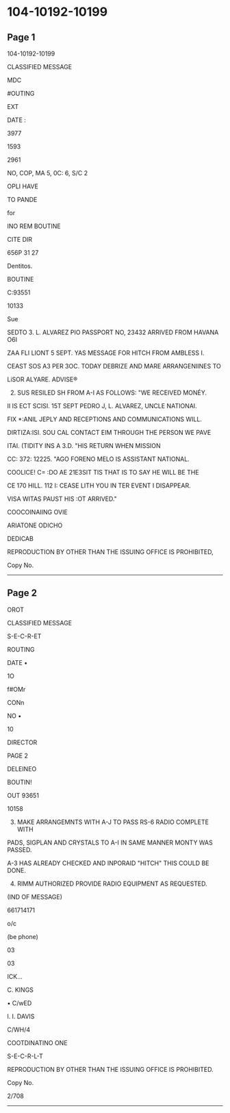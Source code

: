 # 104-10192-10199

## Page 1

104-10192-10199

CLASSIFIED MESSAGE

MDC

#OUTING

EXT

DATE :

3977

1593

2961

NO, COP, MA 5, 0C: 6, S/C 2

OPLI HAVE

TO PANDE

for

INO REM BOUTINE

CITE DIR

656P 31 27

Dentitos.

BOUTINE

C:93551

10133

Sue

SEDTO 3. L. ALVAREZ PIO PASSPORT NO, 23432 ARRIVED FROM HAVANA O6I

ZAA FLI LIONT 5 SEPT. YAS MESSAGE FOR HITCH FROM AMBLESS I.

CEAST SOS A3 PER 3OC. TODAY DEBRIZE AND MARE ARRANGENIINES TO

LiSOR ALYARE. ADVISE®

2. SUS RESILED SH FROM A-I AS FOLLOWS: "WE RECEIVED MONÉY.

II IS ECT SCISI. 15T SEPT PEDRO J, L. ALVAREZ, UNCLE NATIONAI.

FIX *:ANIL JEPLY AND RECEPTIONS AND COMMUNICATIONS WILL.

DIRTIZA:ISI. SOU CAL CONTACT EIM THROUGH THE PERSON WE PAVE

ITAI. (TIDITY INS A 3.D. "HIS RETURN WHEN MISSION

CC: 372: 12225. "AGO FORENO MELO IS ASSISTANT NATIONAL.

COOLICE! C= :DO AE 21E3SIT TIS THAT IS TO SAY HE WILL BE THE

CE 170 HILL. 112 I: CEASE LITH YOU IN TER EVENT I DISAPPEAR.

VISA WITAS PAUST HIS :OT ARRIVED."

COOCOINAIING OVIE

ARIATONE ODICHO

DEDICAB

REPRODUCTION BY OTHER THAN THE ISSUING OFFICE IS PROHIBITED,

Copy No.

---

## Page 2

OROT

CLASSIFIED MESSAGE

S-E-C-R-ET

ROUTING

DATE •

1O

f#OMr

CONn

NO •

10

DIRECTOR

PAGE 2

DELEINEO

BOUTIN!

OUT 93651

10158

3. MAKE ARRANGEMNTS WITH A-J TO PASS RS-6 RADIO COMPLETE WITH

PADS, SIGPLAN AND CRYSTALS TO A-I IN SAME MANNER MONTY WAS PASSED.

A-3 HAS ALREADY CHECKED AND INPORAID "HITCH" THIS COULD BE DONE.

4. RIMM AUTHORIZED PROVIDE RADIO EQUIPMENT AS REQUESTED.

(IND OF MESSAGE)

661714171

o/c

(be phone)

03

03

ICK...

C. KINGS

• C/wED

l. I. DAVIS

C/WH/4

COOTDINATINO ONE

S-E-C-R-L-T

REPRODUCTION BY OTHER THAN THE ISSUING OFFICE IS PROHIBITED.

Copy No.

2/708

---

